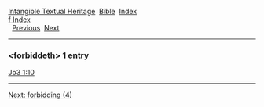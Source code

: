 [Intangible Textual Heritage](../../index)  [Bible](../index) 
[Index](index)   
[f Index](_f_)  
  [Previous](c04390)  [Next](c04392) 

------------------------------------------------------------------------

### &lt;forbiddeth&gt; 1 entry

[Jo3 1:10](../kjv/jo3001.htm#010)  

------------------------------------------------------------------------

[Next: forbidding (4)](c04392)
